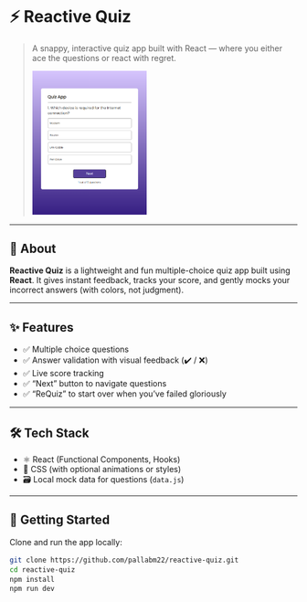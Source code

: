 # ⚡ Reactive Quiz

> A snappy, interactive quiz app built with React — where you either ace the questions or react with regret.
> 
> <img src="./quiz-app.png" alt="Quiz App Screenshot" width="200"/>



---

## 🧠 About

**Reactive Quiz** is a lightweight and fun multiple-choice quiz app built using **React**. It gives instant feedback, tracks your score, and gently mocks your incorrect answers (with colors, not judgment).

---

## ✨ Features

- ✅ Multiple choice questions
- ✅ Answer validation with visual feedback (✔️ / ❌)
- ✅ Live score tracking
- ✅ “Next” button to navigate questions
- ✅ “ReQuiz” to start over when you’ve failed gloriously

---

## 🛠 Tech Stack

- ⚛️ React (Functional Components, Hooks)
- 🎨 CSS (with optional animations or styles)
- 🗃️ Local mock data for questions (`data.js`)

---

## 🚀 Getting Started

Clone and run the app locally:

```bash
git clone https://github.com/pallabm22/reactive-quiz.git
cd reactive-quiz
npm install
npm run dev
